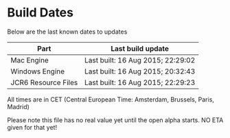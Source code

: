 # Build Dates

Below are the last known dates to updates

Part | Last build update
-----|-----
Mac Engine | Last built: 16 Aug 2015; 22:29:02
Windows Engine | Last built: 16 Aug 2015; 20:32:43
JCR6 Resource Files | Last built: 16 Aug 2015; 22:29:23
All times are in CET (Central European Time: Amsterdam, Brussels, Paris, Madrid)


Please note this file has no real value yet until the open alpha starts. NO ETA given for that yet!
